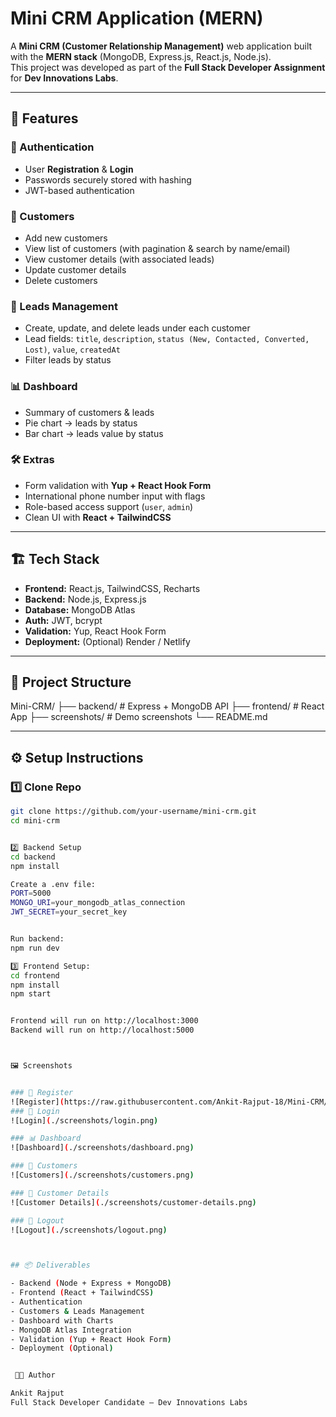 # Mini CRM Application (MERN)

A **Mini CRM (Customer Relationship Management)** web application built with the **MERN stack** (MongoDB, Express.js, React.js, Node.js).  
This project was developed as part of the **Full Stack Developer Assignment** for **Dev Innovations Labs**.

---

## 🚀 Features

### 🔐 Authentication
- User **Registration** & **Login**
- Passwords securely stored with hashing
- JWT-based authentication

### 👥 Customers
- Add new customers
- View list of customers (with pagination & search by name/email)
- View customer details (with associated leads)
- Update customer details
- Delete customers

### 📌 Leads Management
- Create, update, and delete leads under each customer
- Lead fields: `title`, `description`, `status (New, Contacted, Converted, Lost)`, `value`, `createdAt`
- Filter leads by status

### 📊 Dashboard
- Summary of customers & leads
- Pie chart → leads by status
- Bar chart → leads value by status

### 🛠️ Extras
- Form validation with **Yup + React Hook Form**
- International phone number input with flags
- Role-based access support (`user`, `admin`)
- Clean UI with **React + TailwindCSS**

---

## 🏗️ Tech Stack

- **Frontend:** React.js, TailwindCSS, Recharts  
- **Backend:** Node.js, Express.js  
- **Database:** MongoDB Atlas  
- **Auth:** JWT, bcrypt  
- **Validation:** Yup, React Hook Form  
- **Deployment:** (Optional) Render / Netlify  

---

## 📂 Project Structure

Mini-CRM/
├── backend/ # Express + MongoDB API
├── frontend/ # React App
├── screenshots/ # Demo screenshots
└── README.md


---

## ⚙️ Setup Instructions

### 1️⃣ Clone Repo
```bash
git clone https://github.com/your-username/mini-crm.git
cd mini-crm


2️⃣ Backend Setup
cd backend
npm install

Create a .env file:
PORT=5000
MONGO_URI=your_mongodb_atlas_connection
JWT_SECRET=your_secret_key


Run backend:
npm run dev

3️⃣ Frontend Setup:
cd frontend
npm install
npm start


Frontend will run on http://localhost:3000
Backend will run on http://localhost:5000



🖼️ Screenshots


### 🔐 Register
![Register](https://raw.githubusercontent.com/Ankit-Rajput-18/Mini-CRM/main/screenshots/register-ss.png)
### 🔑 Login
![Login](./screenshots/login.png)

### 📊 Dashboard
![Dashboard](./screenshots/dashboard.png)

### 👥 Customers
![Customers](./screenshots/customers.png)

### 📄 Customer Details
![Customer Details](./screenshots/customer-details.png)

### 🚪 Logout
![Logout](./screenshots/logout.png)



## 📦 Deliverables

- Backend (Node + Express + MongoDB)  
- Frontend (React + TailwindCSS)  
- Authentication  
- Customers & Leads Management  
- Dashboard with Charts  
- MongoDB Atlas Integration  
- Validation (Yup + React Hook Form)  
- Deployment (Optional)  


 👨‍💻 Author

Ankit Rajput 
Full Stack Developer Candidate – Dev Innovations Labs